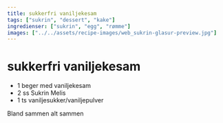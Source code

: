 ```yaml
---
title: sukkerfri vaniljekesam
tags: ["sukrin", "dessert", "kake"]
ingredienser: ["sukrin", "egg", "rømme"]
images: ["../../assets/recipe-images/web_sukrin-glasur-preview.jpg"]
---
```


# sukkerfri vaniljekesam

- 1 beger med vaniljekesam
- 2 ss Sukrin Melis
- 1 ts vaniljesukker/vaniljepulver

Bland sammen alt sammen
